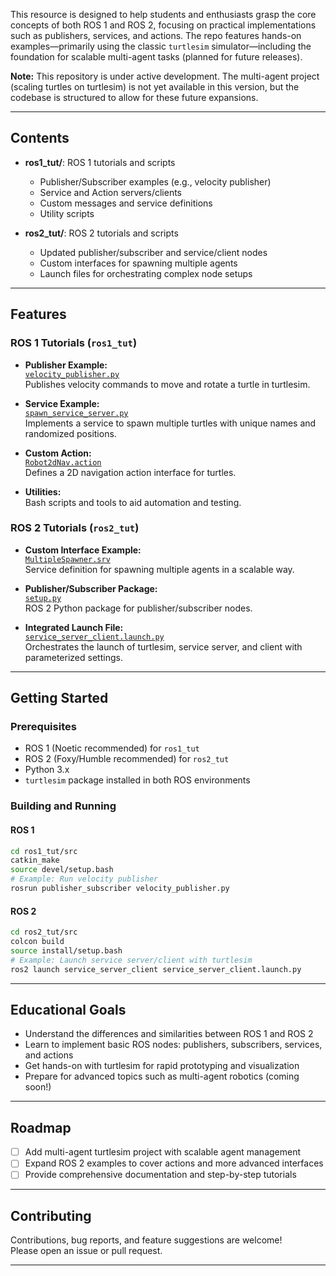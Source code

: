 This resource is designed to help students and enthusiasts grasp the core concepts of both ROS 1 and ROS 2, focusing on practical implementations such as publishers, services, and actions. The repo features hands-on examples—primarily using the classic `turtlesim` simulator—including the foundation for scalable multi-agent tasks (planned for future releases).

**Note:** This repository is under active development. The multi-agent project (scaling turtles on turtlesim) is not yet available in this version, but the codebase is structured to allow for these future expansions.

---

## Contents

- **ros1_tut/**: ROS 1 tutorials and scripts
  - Publisher/Subscriber examples (e.g., velocity publisher)
  - Service and Action servers/clients
  - Custom messages and service definitions
  - Utility scripts

- **ros2_tut/**: ROS 2 tutorials and scripts
  - Updated publisher/subscriber and service/client nodes
  - Custom interfaces for spawning multiple agents
  - Launch files for orchestrating complex node setups

---

## Features

### ROS 1 Tutorials (`ros1_tut`)
- **Publisher Example:**  
  [`velocity_publisher.py`](ros1_tut/src/publisher_subscriber/scripts/velocity_publisher.py)  
  Publishes velocity commands to move and rotate a turtle in turtlesim.

- **Service Example:**  
  [`spawn_service_server.py`](ros1_tut/src/service_server_client/scripts/spawn_service_server.py)  
  Implements a service to spawn multiple turtles with unique names and randomized positions.

- **Custom Action:**  
  [`Robot2dNav.action`](ros1_tut/src/action_server_client/action/Robot2dNav.action)  
  Defines a 2D navigation action interface for turtles.

- **Utilities:**  
  Bash scripts and tools to aid automation and testing.

### ROS 2 Tutorials (`ros2_tut`)
- **Custom Interface Example:**  
  [`MultipleSpawner.srv`](ros2_tut/src/custom_interfaces/srv/MultipleSpawner.srv)  
  Service definition for spawning multiple agents in a scalable way.

- **Publisher/Subscriber Package:**  
  [`setup.py`](ros2_tut/src/publisher_subscriber/setup.py)  
  ROS 2 Python package for publisher/subscriber nodes.

- **Integrated Launch File:**  
  [`service_server_client.launch.py`](ros2_tut/src/service_server_client/launch/service_server_client.launch.py)  
  Orchestrates the launch of turtlesim, service server, and client with parameterized settings.

---

## Getting Started

### Prerequisites

- ROS 1 (Noetic recommended) for `ros1_tut`
- ROS 2 (Foxy/Humble recommended) for `ros2_tut`
- Python 3.x
- `turtlesim` package installed in both ROS environments

### Building and Running

#### ROS 1

```bash
cd ros1_tut/src
catkin_make
source devel/setup.bash
# Example: Run velocity publisher
rosrun publisher_subscriber velocity_publisher.py
```

#### ROS 2

```bash
cd ros2_tut/src
colcon build
source install/setup.bash
# Example: Launch service server/client with turtlesim
ros2 launch service_server_client service_server_client.launch.py
```

---

## Educational Goals

- Understand the differences and similarities between ROS 1 and ROS 2
- Learn to implement basic ROS nodes: publishers, subscribers, services, and actions
- Get hands-on with turtlesim for rapid prototyping and visualization
- Prepare for advanced topics such as multi-agent robotics (coming soon!)

---

## Roadmap

- [ ] Add multi-agent turtlesim project with scalable agent management
- [ ] Expand ROS 2 examples to cover actions and more advanced interfaces
- [ ] Provide comprehensive documentation and step-by-step tutorials

---

## Contributing

Contributions, bug reports, and feature suggestions are welcome!  
Please open an issue or pull request.

---




